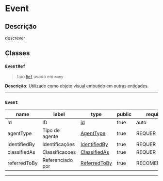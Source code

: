 # Event

## Descrição

descrever

## Classes

### `EventRef`

> tipo [`Ref`](../metadata#ref) usado em `many`

**Descrição:** Utilizado como objeto visual embutido em outras entidades.

---

### `Event`

| name         | label            | type                                     | public | required     |
| ------------ | ---------------- | ---------------------------------------- | ------ | ------------ |
| id           | ID               | [id](../metadata#id)                     | true   | auto         |
| agentType    | Tipo de agente   | [AgentType](../metadata#agenttype)       | true   | REQUER       |
| identifiedBy | Identificações   | [IdentifiedBy](../metadata#identifiedby) | true   | REQUER       |
| classifiedAs | Classificacoes   | [ClassifiedAs](../metadata#classifiedas) | true   | REQUER       |
| referredToBy | Referenciado por | [ReferredToBy](../metadata#referredtoby) | true   | RECOMENDÁVEL |

---
